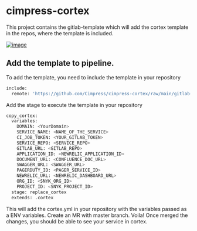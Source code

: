 # cimpress-cortex
This project contains the gitlab-template which will add the cortex template in the repos, where the template is included.

[![image](https://user-images.githubusercontent.com/52998940/206983465-2f478591-4ab2-4fc4-b301-0474be80b56d.png)](https://www.cortex.io/)

## Add the template to pipeline.

To add the template, you need to include the template in your repository

```sh
include:
  remote: 'https://github.com/Cimpress/cimpress-cortex/raw/main/gitlab-ci-templates/replace-cortex.yml'
```

Add the stage to execute the template in your repository

```sh
copy_cortex:
  variables:
    DOMAIN: <YourDomain>
    SERVICE_NAME: <NAME_OF_THE_SERVICE>
    CI_JOB_TOKEN: <YOUR_GITLAB_TOKEN>
    SERVICE_REPO: <SERVICE_REPO>
    GITLAB_URL: <GITLAB_REPO>
    APPLICATION_ID: <NEWRELIC_APPLICATION_ID>
    DOCUMENT_URL: <CONFLUENCE_DOC_URL>
    SWAGGER_URL: <SWAGGER_URL>
    PAGERDUTY_ID: <PAGER_SERVICE_ID>
    NEWRELIC_URL: <NEWRELIC_DASHBOARD_URL>
    ORG_ID: <SNYK_ORG_ID>
    PROJECT_ID: <SNYK_PROJECT_ID>
  stage: replace_cortex
  extends: .cortex
```

This will add the cortex.yml in your repository with the variables passed as a ENV variables. Create an MR with master branch.
Voila! Once merged the changes, you should be able to see your service in cortex.
